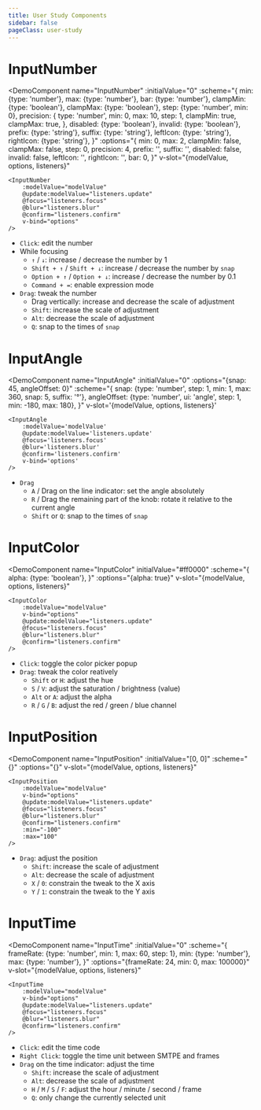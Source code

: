 ```yaml
---
title: User Study Components
sidebar: false
pageClass: user-study
---
```


<MultiSelectPopup />

# InputNumber

<DemoComponent
	name="InputNumber"
	:initialValue="0"
	:scheme="{
		min: {type: 'number'},
		max: {type: 'number'},
		bar: {type: 'number'},
		clampMin: {type: 'boolean'},
		clampMax: {type: 'boolean'},
		step: {type: 'number', min: 0},
		precision: {
			type: 'number',
			min: 0,
			max: 10,
			step: 1,
			clampMin: true,
			clampMax: true,
		},
		disabled: {type: 'boolean'},
		invalid: {type: 'boolean'},
		prefix: {type: 'string'},
		suffix: {type: 'string'},
		leftIcon: {type: 'string'},
		rightIcon: {type: 'string'},
	}"
	:options="{
		min: 0,
		max: 2,
		clampMin: false,
		clampMax: false,
		step: 0,
		precision: 4,
		prefix: '',
		suffix: '',
		disabled: false,
		invalid: false,
		leftIcon: '',
		rightIcon: '',
		bar: 0,
	}"
	v-slot="{modelValue, options, listeners}"
>
	<InputNumber
		:modelValue="modelValue"
		@update:modelValue="listeners.update"
		@focus="listeners.focus"
		@blur="listeners.blur"
		@confirm="listeners.confirm"
		v-bind="options"
	/>
</DemoComponent>

 - `Click`: edit the number
 - While focusing
	- `↑` / `↓`: increase / decrease the number by 1
	- `Shift + ↑` / `Shift + ↓`: increase / decrease the number by `snap`
	- `Option + ↑` / `Option + ↓`: increase / decrease the number by 0.1
	- `Command + =`: enable expression mode
 - `Drag`: tweak the number
	- Drag vertically: increase and decrease the scale of adjustment
	- `Shift`: increase the scale of adjustment
	- `Alt`: decrease the scale of adjustment
	- `Q`: snap to the times of `snap`

# InputAngle

<DemoComponent
	name="InputAngle"
	:initialValue="0"
	:options="{snap: 45, angleOffset: 0}"
	:scheme="{
		snap: {type: 'number', step: 1, min: 1, max: 360, snap: 5, suffix: '°'},
		angleOffset: {type: 'number', ui: 'angle', step: 1, min: -180, max: 180},
	}"
	v-slot='{modelValue, options, listeners}'
>
	<InputAngle
		:modelValue='modelValue'
		@update:modelValue='listeners.update'
		@focus='listeners.focus'
		@blur='listeners.blur'
		@confirm='listeners.confirm'
		v-bind='options'
	/>
</DemoComponent>

 - `Drag`
	- `A` / Drag on the line indicator: set the angle absolutely
	- `R` / Drag the remaining part of the knob: rotate it relative to the current angle
	- `Shift` or `Q`: snap to the times of `snap`

# InputColor

<DemoComponent
	name="InputColor"
	initialValue="#ff0000"
	:scheme="{
		alpha: {type: 'boolean'},
	}"
	:options="{alpha: true}"
	v-slot="{modelValue, options, listeners}"
>
	<InputColor
		:modelValue="modelValue"
		v-bind="options"
		@update:modelValue="listeners.update"
		@focus="listeners.focus"
		@blur="listeners.blur"
		@confirm="listeners.confirm"
	/>
</DemoComponent>

 - `Click`: toggle the color picker popup
 - `Drag`: tweak the color reatively
	 - `Shift` or `H`: adjust the hue
	 - `S` / `V`: adjust the saturation / brightness (value)
	 - `Alt` or `A`: adjust the alpha
	 - `R` / `G` / `B`: adjust the red / green / blue channel

# InputPosition

<DemoComponent
	name="InputPosition"
	:initialValue="[0, 0]"
	:scheme="{}"
	:options="{}"
	v-slot="{modelValue, options, listeners}"
>
	<InputPosition
		:modelValue="modelValue"
		v-bind="options"
		@update:modelValue="listeners.update"
		@focus="listeners.focus"
		@blur="listeners.blur"
		@confirm="listeners.confirm"
		:min="-100"
		:max="100"
	/>
</DemoComponent>

 - `Drag`: adjust the position
	 - `Shift`: increase the scale of adjustment
	 - `Alt`: decrease the scale of adjustment
	 - `X` / `0`: constrain the tweak to the X axis
	 - `Y` / `1`: constrain the tweak to the Y axis

# InputTime

<DemoComponent
	name="InputTime"
	:initialValue="0"
	:scheme="{
		frameRate: {type: 'number', min: 1, max: 60, step: 1},
		min: {type: 'number'},
		max: {type: 'number'},
	}"
	:options="{frameRate: 24, min: 0, max: 100000}"
	v-slot="{modelValue, options, listeners}"
>
	<InputTime
		:modelValue="modelValue"
		v-bind="options"
		@update:modelValue="listeners.update"
		@focus="listeners.focus"
		@blur="listeners.blur"
		@confirm="listeners.confirm"
	/>
</DemoComponent>

 - `Click`: edit the time code
 - `Right Click`: toggle the time unit between SMTPE and frames
 - `Drag` on the time indicator: adjust the time
	 - `Shift`: increase the scale of adjustment
	 - `Alt`: decrease the scale of adjustment
	 - `H` / `M` / `S` / `F`: adjust the hour / minute / second / frame
	 - `Q`: only change the currently selected unit